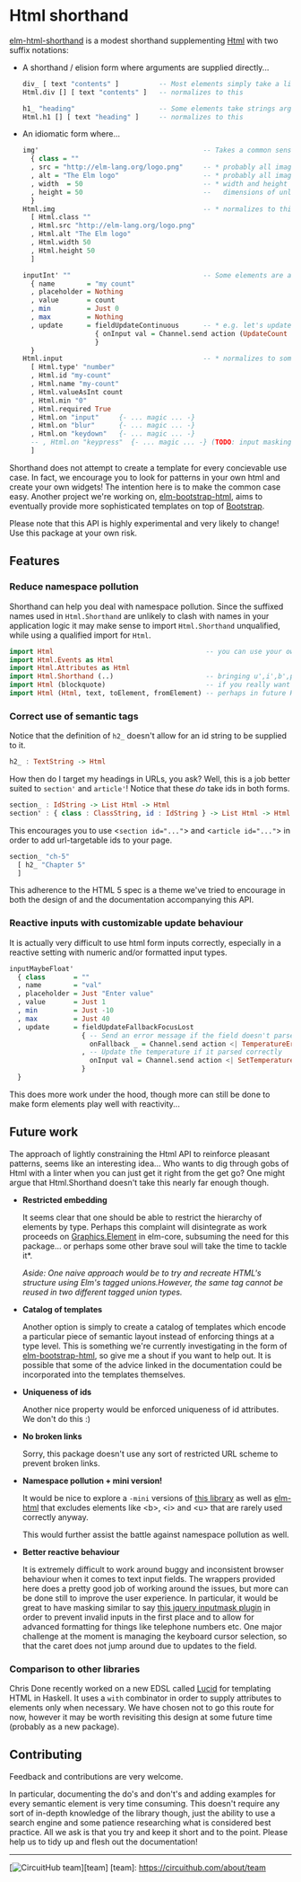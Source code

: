 # Html shorthand

[elm-html-shorthand][shorthand] is a modest shorthand supplementing [Html][elm-html] with two suffix notations:

* A shorthand / elision form where arguments are supplied directly...

  ```haskell
  div_ [ text "contents" ]          -- Most elements simply take a list of children, eliding any attributes
  Html.div [] [ text "contents" ]   -- normalizes to this

  h1_ "heading"                     -- Some elements take strings arguments instead of nodes
  Html.h1 [] [ text "heading" ]     -- normalizes to this
  ```

* An idiomatic form where...

  ```haskell
  img'                                         -- Takes a common sense list of arguments:
    { class = ""
    , src = "http://elm-lang.org/logo.png"     -- * probably all images should have a src attribute
    , alt = "The Elm logo"                     -- * probably all images should have an alt attribute
    , width  = 50                              -- * width and height helps the browser to predict the
    , height = 50                              --   dimensions of unloaded media so that popping does not occur
    }
  Html.img                                     -- * normalizes to this
    [ Html.class ""
    , Html.src "http://elm-lang.org/logo.png"
    , Html.alt "The Elm logo"
    , Html.width 50
    , Html.height 50
    ]

  inputInt' ""                                 -- Some elements are a bit special:
    { name        = "my count"
    , placeholder = Nothing
    , value       = count
    , min         = Just 0
    , max         = Nothing
    , update      = fieldUpdateContinuous      -- * e.g. let's update this field continuously
                    { onInput val = Channel.send action (UpdateCount val)
                    }
    }
  Html.input                                   -- * normalizes to something rather more elaborate
    [ Html.type' "number"
    , Html.id "my-count"
    , Html.name "my-count"
    , Html.valueAsInt count
    , Html.min "0"
    , Html.required True
    , Html.on "input"     {- ... magic ... -}
    , Html.on "blur"      {- ... magic ... -}
    , Html.on "keydown"   {- ... magic ... -}
    -- , Html.on "keypress"  {- ... magic ... -} (TODO: input masking)
    ]
  ```

Shorthand does not attempt to create a template for every concievable use case. In fact, we encourage you to look for patterns in your own html and create your own widgets! The intention here is to make the common case easy. Another project we're working on, [elm-bootstrap-html][elm-bootstrap-html], aims to eventually provide more sophisticated templates on top of [Bootstrap][bootstrap].

Please note that this API is highly experimental and very likely to change! Use this package at your own risk.

## Features

### Reduce namespace pollution

Shorthand can help you deal with namespace pollution. Since the suffixed names used in `Html.Shorthand` are unlikely to clash with names in your application logic it may make sense to import `Html.Shorthand` unqualified, while using a qualified import for `Html`.

```haskell
import Html                                      -- you can use your own short u, i, b, p variable names!
import Html.Events as Html
import Html.Attributes as Html
import Html.Shorthand (..)                       -- bringing u',i',b',p',em' etc...
import Html (blockquote)                         -- if you really want something unqualified, just import it individually...
import Html (Html, text, toElement, fromElement) -- perhaps in future Html.Shorthand will re-export these automatically
```

### Correct use of semantic tags

Notice that the definition of `h2_` doesn't allow for an id string to be supplied to it.

```haskell
h2_ : TextString -> Html
```

How then do I target my headings in URLs, you ask? Well, this is a job better suited to `section'` and `article'`! Notice that these *do* take ids in both forms.

```haskell
section_ : IdString -> List Html -> Html
section' : { class : ClassString, id : IdString } -> List Html -> Html
```

This encourages you to use &lt;`section id="..."`&gt; and &lt;`article id="..."`&gt; in order to add url-targetable ids to your page.

```haskell
section_ "ch-5"
  [ h2_ "Chapter 5"
  ]
```

This adherence to the HTML 5 spec is a theme we've tried to encourage in both the design of and the documentation accompanying this API.

### Reactive inputs with customizable update behaviour

It is actually very difficult to use html form inputs correctly, especially in a reactive setting with numeric and/or formatted input types.

```haskell
inputMaybeFloat'
  { class       = ""
  , name        = "val"
  , placeholder = Just "Enter value"
  , value       = Just 1
  , min         = Just -10
  , max         = Just 40
  , update      = fieldUpdateFallbackFocusLost
                  { -- Send an error message if the field doesn't parse correctly
                    onFallback _ = Channel.send action <| TemperatureError "Expected degrees celcius"
                  , -- Update the temperature if it parsed correctly
                    onInput val = Channel.send action <| SetTemperature val
                  }
  }
```
This does more work under the hood, though more can still be done to make form elements play well with reactivity...

## Future work

The approach of lightly constraining the Html API to reinforce pleasant patterns, seems like an interesting idea... Who wants to dig through gobs of Html with a linter when you can just get it right from the get go? One might argue that Html.Shorthand doesn't take this nearly far enough though.

* **Restricted embedding**

    It seems clear that one should be able to restrict the hierarchy of elements by type. Perhaps this complaint will disintegrate as work proceeds on [Graphics.Element][core-element] in elm-core, subsuming the need for this package... or perhaps some other brave soul will take the time to tackle it*.

    *Aside: One naive approach would be to try and recreate HTML's structure using Elm's tagged unions.However, the same tag cannot be reused in two different tagged union types.*

* **Catalog of templates**

    Another option is simply to create a catalog of templates which encode a particular piece of semantic layout instead of enforcing things at a type level. This is something we're currently investigating in the form of [elm-bootstrap-html][elm-bootstrap-html], so give me a shout if you want to help out. It is possible that some of the advice linked in the documentation could be incorporated into the templates themselves.

* **Uniqueness of ids**

    Another nice property would be enforced uniqueness of id attributes. We don't do this :)

* **No broken links**

    Sorry, this package doesn't use any sort of restricted URL scheme to prevent broken links.

* **Namespace pollution + mini version!**

    It would be nice to explore a `-mini` versions of [this library][shorthand] as well as [elm-html][elm-html] that excludes elements like &lt;b&gt;, &lt;i&gt; and &lt;u&gt; that are rarely used correctly anyway.

    This would further assist the battle against namespace pollution as well.

* **Better reactive behaviour**

    It is extremely difficult to work around buggy and inconsistent browser behaviour when it comes to text input fields.
    The wrappers provided here does a pretty good job of working around the issues, but more can be done still to improve the user experience.
    In particular, it would be great to have masking similar to say [this jquery inputmask plugin][jquery.inputmask] in order to prevent invalid inputs in the first place and to allow for advanced formatting for things like telephone numbers etc.
    One major challenge at the moment is managing the keyboard cursor selection, so that the caret does not jump around due to updates to the field.

### Comparison to other libraries

Chris Done recently worked on a new EDSL called [Lucid][lucid] for templating HTML in Haskell. It uses a `with` combinator in order to supply attributes to elements only when necessary. We have chosen not to go this route for now, however it may be worth revisiting this design at some future time (probably as a new package).

[elm-html]: http://package.elm-lang.org/packages/evancz/elm-html/latest
[shorthand]: http://package.elm-lang.org/packages/circuithub/elm-html-shorthand/latest
[elm-bootstrap-html]: http://package.elm-lang.org/packages/circuithub/elm-bootstrap-html/latest
[bootstrap]: http://getbootstrap.com
[jquery.inputmask]: https://github.com/RobinHerbots/jquery.inputmask
[lucid]: http://chrisdone.com/posts/lucid
[core-element]: http://package.elm-lang.org/packages/elm-lang/core/latest/Graphics-Element

## Contributing

Feedback and contributions are very welcome.

In particular, documenting the do's and don't's and adding examples for every semantic element is very time consuming. This doesn't require any sort of in-depth knowledge of the library though, just the ability to use a search engine and some patience researching what is considered best practice. All we ask is that you try and keep it short and to the point. Please help us to tidy up and flesh out the documentation!

---
[![CircuitHub team](http://docs.circuithub.com/press/logo/circuithub-lightgray-extratiny.jpg)][team]
[team]: https://circuithub.com/about/team
